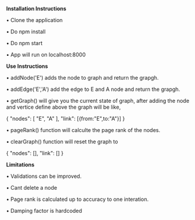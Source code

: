 **Installation Instructions**

•	Clone the application

•	Do npm install

•	Do npm start

•	App will run on localhost:8000


**Use Instructions**

•	addNode('E') adds the node to graph and return the grapgh. 

•	addEdge('E','A') add the edge to E and A node and return the grapgh. 

•	getGraph() will give you the current state of graph, after adding the node and vertice define above the graph will be like,

{
    "nodes": [
        "E",
        "A"
    ],
    "link": [{from:"E",to:"A"}]
}

•	pageRank() function will calculte the page rank of the nodes. 

•	clearGraph() function will reset the graph to 

{
    "nodes": [],
    "link": []
}

**Limitations**

•	Validations can be improved.

•	Cant delete a node

•	Page rank is calculated up to accuracy to one interation.

•	Damping factor is hardcoded



